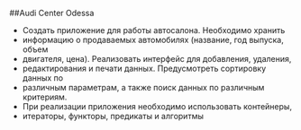 ##Audi Center Odessa
- Создать приложение для работы автосалона. Необходимо хранить 
- информацию о продаваемых автомобилях (название, год выпуска, объем 
- двигателя, цена). Реализовать интерфейс для добавления, удаления, 
- редактирования и печати данных. Предусмотреть сортировку данных по 
- различным параметрам, а также поиск данных по различным критериям.
- При реализации приложения необходимо использовать контейнеры, 
- итераторы, функторы, предикаты и алгоритмы

